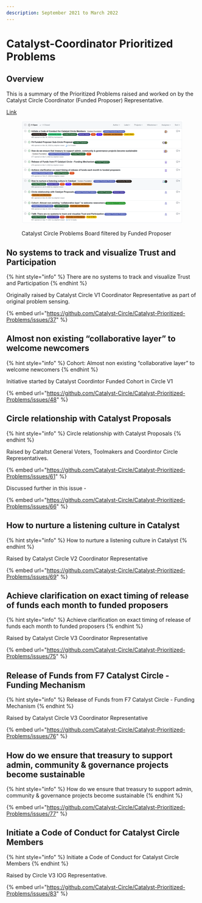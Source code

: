 ```yaml
---
description: September 2021 to March 2022
---
```


# Catalyst-Coordinator Prioritized Problems

## Overview

This is a summary of the Prioritized Problems raised and worked on by the Catalyst Circle Coordinator (Funded Proposer) Representative.

[Link](https://github.com/Catalyst-Circle/Catalyst-Prioritized-Problems/issues?q=is%3Aissue+is%3Aopen+label%3A%22Funded+Proposers%22)

<figure><img src="../.gitbook/assets/Screenshot from 2023-04-10 22-52-56.png" alt=""><figcaption><p>Catalyst Circle Problems Board filtered by Funded Proposer</p></figcaption></figure>

## No systems to track and visualize Trust and Participation

{% hint style="info" %}
There are no systems to track and visualize Trust and Participation
{% endhint %}

Originally raised by Catalyst Circle V1 Coordinator Representative as part of original problem sensing.

{% embed url="https://github.com/Catalyst-Circle/Catalyst-Prioritized-Problems/issues/37" %}

## Almost non existing “collaborative layer” to welcome newcomers

{% hint style="info" %}
Cohort: Almost non existing “collaborative layer” to welcome newcomers
{% endhint %}

Initiative started by Catalyst Coordintor Funded Cohort in Circle V1

{% embed url="https://github.com/Catalyst-Circle/Catalyst-Prioritized-Problems/issues/48" %}

## Circle relationship with Catalyst Proposals

{% hint style="info" %}
Circle relationship with Catalyst Proposals
{% endhint %}

Raised by Cataltst General Voters, Toolmakers and Coordintor Circle Representatives.

{% embed url="https://github.com/Catalyst-Circle/Catalyst-Prioritized-Problems/issues/61" %}

Discussed further in this issue -&#x20;

{% embed url="https://github.com/Catalyst-Circle/Catalyst-Prioritized-Problems/issues/66" %}

## How to nurture a listening culture in Catalyst

{% hint style="info" %}
How to nurture a listening culture in Catalyst
{% endhint %}

Raised by Catalyst Circle V2 Coordinator Representative

{% embed url="https://github.com/Catalyst-Circle/Catalyst-Prioritized-Problems/issues/69" %}

## Achieve clarification on exact timing of release of funds each month to funded proposers

{% hint style="info" %}
Achieve clarification on exact timing of release of funds each month to funded proposers
{% endhint %}

Raised by Catalyst Circle V3 Coordinator Representative

{% embed url="https://github.com/Catalyst-Circle/Catalyst-Prioritized-Problems/issues/75" %}

## Release of Funds from F7 Catalyst Circle - Funding Mechanism

{% hint style="info" %}
Release of Funds from F7 Catalyst Circle - Funding Mechanism
{% endhint %}

Raised by Catalyst Circle V3 Coordinator Representative

{% embed url="https://github.com/Catalyst-Circle/Catalyst-Prioritized-Problems/issues/76" %}

## How do we ensure that treasury to support admin, community & governance projects become sustainable

{% hint style="info" %}
How do we ensure that treasury to support admin, community & governance projects become sustainable
{% endhint %}

{% embed url="https://github.com/Catalyst-Circle/Catalyst-Prioritized-Problems/issues/77" %}

## Initiate a Code of Conduct for Catalyst Circle Members

{% hint style="info" %}
Initiate a Code of Conduct for Catalyst Circle Members
{% endhint %}

Raised by Circle V3 IOG Representative.

{% embed url="https://github.com/Catalyst-Circle/Catalyst-Prioritized-Problems/issues/83" %}

